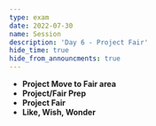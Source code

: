 ```yaml
---
type: exam
date: 2022-07-30
name: Session
description: 'Day 6 - Project Fair'
hide_time: true
hide_from_announcments: true
---
```

- **Project Move to Fair area**
- **Project/Fair Prep**
- **Project Fair**
- **Like, Wish, Wonder**